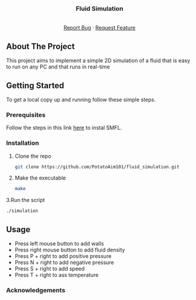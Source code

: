 <!-- PROJECT SHIELDS -->
<!--
*** I'm using markdown "reference style" links for readability.
*** Reference links are enclosed in brackets [ ] instead of parentheses ( ).
*** See the bottom of this document for the declaration of the reference variables
*** for contributors-url, forks-url, etc. This is an optional, concise syntax you may use.
*** https://www.markdownguide.org/basic-syntax/#reference-style-links
-->

<!-- PROJECT LOGO -->
<br />
<p align="center">
  <a href="https://github.com/PotatoAim101/fluid_simulation">
  </a>

  <h3 align="center">Fluid Simulation</h3>

  <p align="center">
    <br />
    <a href="https://github.com/Gvanderl/RetweetPrediction/issues">Report Bug</a>
    ·
    <a href="https://github.com/Gvanderl/RetweetPrediction/issues">Request Feature</a>
  </p>
</p>

<!-- ABOUT THE PROJECT -->
## About The Project

This project aims to implement a simple 2D simulation of a fluid that is easy to run on any PC
and that runs in real-time

## Getting Started

To get a local copy up and running follow these simple steps.

### Prerequisites

Follow the steps in this link [here](https://www.sfml-dev.org/tutorials/2.5/start-linux-fr.php) to instal SMFL.

### Installation

1. Clone the repo
   ```sh
   git clone https://github.com/PotatoAim101/fluid_simulation.git
   ```
2. Make the executable
   ```sh
   make
   ```

3.Run the script
   ```sh
   ./simulation
   ```
## Usage

- Press left mouse button to add walls
- Press right mouse button to add fluid density
- Press P + right to add positive pressure
- Press N + right to add negative pressure
- Press S + right to add speed
- Press T + right to ass temperature

### Acknowledgements

